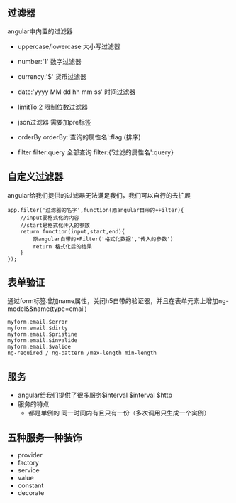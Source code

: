## 过滤器
angular中内置的过滤器
- uppercase/lowercase 大小写过滤器
- number:'1' 数字过滤器
- currency:'$' 货币过滤器
- date:'yyyy MM dd hh mm ss' 时间过滤器
- limitTo:2 限制位数过滤器
- json过滤器 需要加pre标签

- orderBy orderBy:'查询的属性名':flag (排序)
- filter filter:query 全部查询 filter:{'过滤的属性名':query}

## 自定义过滤器
angular给我们提供的过滤器无法满足我们，我们可以自行的去扩展
```
app.filter('过滤器的名字',function(原angular自带的+Filter){
    //input要格式化的内容
    //start是格式化传入的参数
    return function(input,start,end){
        原angular自带的+Filter('格式化数据','传入的参数')
        return 格式化后的结果
    }
});
```

## 表单验证
通过form标签增加name属性，关闭h5自带的验证器，并且在表单元素上增加ng-model&&name(type=email)
```
myform.email.$error
myform.email.$dirty
myform.email.$pristine
myform.email.$invalide
myform.email.$valide
ng-required / ng-pattern /max-length min-length
```

## 服务
- angular给我们提供了很多服务$interval $interval $http
- 服务的特点
    - 都是单例的 同一时间内有且只有一份（多次调用只生成一个实例）
## 五种服务一种装饰
- provider
- factory
- service
- value
- constant
- decorate